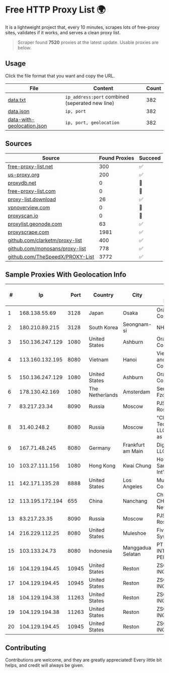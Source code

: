 
# Free HTTP Proxy List 🌍

It is a lightweight project that, every 10 minutes, scrapes lots of free-proxy sites, validates if it works, and serves a clean proxy list.


> Scraper found **7520** proxies at the latest update. Usable proxies are below.

## Usage

Click the file format that you want and copy the URL.


|File|Content|Count|
|----|-------|-----|
|[data.txt](https://raw.githubusercontent.com/themiralay/Proxy-List-World/master/data.txt)|`ip_address:port` combined (seperated new line)|382|
|[data.json](https://raw.githubusercontent.com/themiralay/Proxy-List-World/master/data.json)|`ip, port`|382|
|[data-with-geolocation.json](https://raw.githubusercontent.com/themiralay/Proxy-List-World/master/data-with-geolocation.json)|`ip, port, geolocation`|382|

## Sources

|Source|Found Proxies|Succeed|
|------|-------------|-------|
|[free-proxy-list.net](https://free-proxy-list.net)|300|✅|
|[us-proxy.org](https://www.us-proxy.org)|200|✅|
|[proxydb.net](http://proxydb.net)|0|🚫|
|[free-proxy-list.com](https://free-proxy-list.com/?page=&port=&type%5B%5D=http&type%5B%5D=https&up_time=0&search=Search)|0|🚫|
|[proxy-list.download](https://www.proxy-list.download/HTTP)|26|✅|
|[vpnoverview.com](https://vpnoverview.com/privacy/anonymous-browsing/free-proxy-servers)|0|🚫|
|[proxyscan.io](https://www.proxyscan.io)|0|🚫|
|[proxylist.geonode.com](https://proxylist.geonode.com/api/proxy-list?limit=300&page=1&sort_by=lastChecked&sort_type=desc&protocols=http,https)|63|✅|
|[proxyscrape.com](https://api.proxyscrape.com/v2/?request=displayproxies&protocol=http&timeout=10000&country=all&ssl=all&anonymity=all)|1981|✅|
|[github.com/clarketm/proxy-list](https://raw.githubusercontent.com/clarketm/proxy-list/master/proxy-list-raw.txt)|400|✅|
|[github.com/monosans/proxy-list](https://raw.githubusercontent.com/monosans/proxy-list/main/proxies/http.txt)|778|✅|
|[github.com/TheSpeedX/PROXY-List](https://raw.githubusercontent.com/TheSpeedX/PROXY-List/master/http.txt)|3772|✅|


## Sample Proxies With Geolocation Info

|#|Ip|Port|Country|City|Internet Service Provider|
|-|--|----|-------|----|-------------------------|
|1|168.138.55.69|3128|Japan|Osaka|Oracle Corporation|
|2|180.210.89.215|3128|South Korea|Seongnam-si|NHNCLOUD|
|3|150.136.247.129|1080|United States|Ashburn|Oracle Corporation|
|4|113.160.132.195|8080|Vietnam|Hanoi|VietNam Post and Telecom Corporation|
|5|150.136.247.129|1080|United States|Ashburn|Oracle Corporation|
|6|178.130.42.169|1080|The Netherlands|Amsterdam|Servers Tech Fzco|
|7|83.217.23.34|8090|Russia|Moscow|PJSC Rostelecom|
|8|31.40.248.2|8080|Russia|Moscow|"Cloud Technologies" LLC trading as Cloud.ru|
|9|167.71.48.245|8080|Germany|Frankfurt am Main|DigitalOcean, LLC|
|10|103.27.111.156|1080|Hong Kong|Kwai Chung|Hong Kong San Ai Net Int'l Limited|
|11|142.171.135.28|8888|United States|Los Angeles|Multacom Corporation|
|12|113.195.172.194|655|China|Nanchang|China Unicom CHINA169 Network|
|13|83.217.23.35|8090|Russia|Moscow|PJSC Rostelecom|
|14|216.229.112.25|8080|United States|Muleshoe|Five Area Systems, LLC|
|15|103.133.24.73|8080|Indonesia|Manggadua Selatan|PT PHATRIA INTI PERSADA|
|16|104.129.194.45|10945|United States|Reston|ZSCALER, INC.|
|17|104.129.194.45|10945|United States|Reston|ZSCALER, INC.|
|18|104.129.194.38|11263|United States|Reston|ZSCALER, INC.|
|19|104.129.194.38|11263|United States|Reston|ZSCALER, INC.|
|20|104.129.194.45|10945|United States|Reston|ZSCALER, INC.|



## Contributing

Contributions are welcome, and they are greatly appreciated! Every
little bit helps, and credit will always be given.

